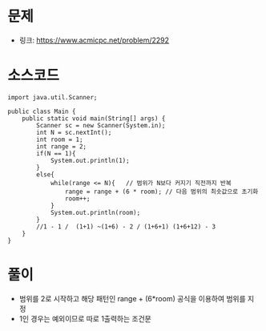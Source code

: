 # 문제
- 링크: 
<https://www.acmicpc.net/problem/2292>

# 소스코드
```
import java.util.Scanner;

public class Main {
    public static void main(String[] args) {
        Scanner sc = new Scanner(System.in);
        int N = sc.nextInt();
        int room = 1;
        int range = 2;
        if(N == 1){
            System.out.println(1);
        }
        else{
            while(range <= N){   // 범위가 N보다 커지기 직전까지 반복
                range = range + (6 * room);	// 다음 범위의 최솟값으로 초기화
                room++;
            }
            System.out.println(room);
        }
        //1 - 1 /  (1+1) ~(1+6) - 2 / (1+6+1) (1+6+12) - 3
    }
}

```
# 풀이
- 범위를 2로 시작하고 해당 패턴인 range + (6*room) 공식을 이용하여 범위를 지정
- 1인 경우는 예외이므로 따로 1출력하는 조건문
